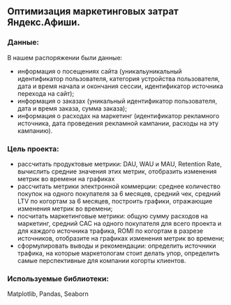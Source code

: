 ## Оптимизация маркетинговых затрат Яндекс.Афиши.
### Данные:

В нашем распоряжении были данные:
 -  информация о посещениях сайта (уникальуникальный идентификатор пользователя, категория устройства пользователя, дата и время начала и окончания сессии,
идентификатор источника перехода на сайт);
 - информация о заказах (уникальный идентификатор пользователя, дата и время заказа, сумма заказа); 
 - информация о расходах на маркетинг (идентификатор рекламного источника, дата проведения рекламной кампании, расходы на эту кампанию).

### Цель проекта:
- рассчитать продуктовые метрики: DAU, WAU и MAU, Retention Rate, вычислить средние значения этих метрик, отобразить изменения метрик во времени на графиках
- рассчитать метрики электронной коммерции: среднее количество покупок на одного покупателя за 6 месяцев, средний чек, средний LTV по когортам за 6 месяцев, построить графики, отражающие изменения метрик во времени;
- посчитать маркетинговые метрики: общую сумму расходов на маркетинг, средний CAC на одного покупателя для всего проекта и для каждого источника трафика, ROMI по когортам в разрезе источников, отобразите на графиках изменения метрик во времени;
- сформулировать выводы и рекомендации: определить источники трафика, на которые маркетологам стоит делать упор, определить самые перспективные для компании когорты клиентов.

### Используемые библиотеки:

Matplotlib, Pandas, Seaborn 
